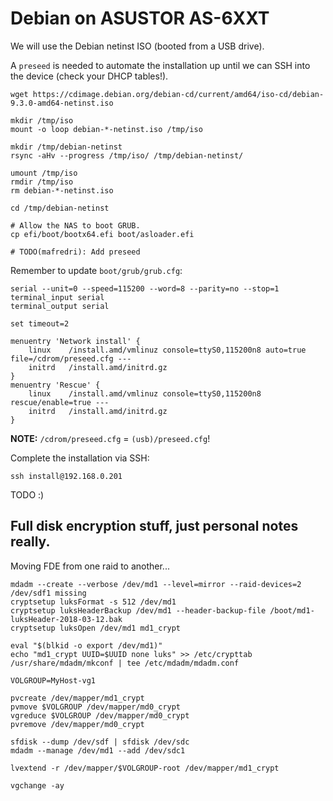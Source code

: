 # Debian on ASUSTOR AS-6XXT

We will use the Debian netinst ISO (booted from a USB drive).

A `preseed` is needed to automate the installation up until we can SSH into the device (check your DHCP tables!).

```
wget https://cdimage.debian.org/debian-cd/current/amd64/iso-cd/debian-9.3.0-amd64-netinst.iso

mkdir /tmp/iso
mount -o loop debian-*-netinst.iso /tmp/iso

mkdir /tmp/debian-netinst
rsync -aHv --progress /tmp/iso/ /tmp/debian-netinst/

umount /tmp/iso
rmdir /tmp/iso
rm debian-*-netinst.iso

cd /tmp/debian-netinst

# Allow the NAS to boot GRUB.
cp efi/boot/bootx64.efi boot/asloader.efi

# TODO(mafredri): Add preseed
```

Remember to update `boot/grub/grub.cfg`:

```
serial --unit=0 --speed=115200 --word=8 --parity=no --stop=1
terminal_input serial
terminal_output serial

set timeout=2

menuentry 'Network install' {
    linux    /install.amd/vmlinuz console=ttyS0,115200n8 auto=true file=/cdrom/preseed.cfg ---
    initrd   /install.amd/initrd.gz
}
menuentry 'Rescue' {
    linux    /install.amd/vmlinuz console=ttyS0,115200n8 rescue/enable=true ---
    initrd   /install.amd/initrd.gz
}
```

**NOTE:** `/cdrom/preseed.cfg` = `(usb)/preseed.cfg`!

Complete the installation via SSH:

```
ssh install@192.168.0.201
```

TODO :)

## Full disk encryption stuff, just personal notes really.

Moving FDE from one raid to another...

```
mdadm --create --verbose /dev/md1 --level=mirror --raid-devices=2 /dev/sdf1 missing
cryptsetup luksFormat -s 512 /dev/md1
cryptsetup luksHeaderBackup /dev/md1 --header-backup-file /boot/md1-luksHeader-2018-03-12.bak
cryptsetup luksOpen /dev/md1 md1_crypt

eval "$(blkid -o export /dev/md1)"
echo "md1_crypt UUID=$UUID none luks" >> /etc/crypttab
/usr/share/mdadm/mkconf | tee /etc/mdadm/mdadm.conf

VOLGROUP=MyHost-vg1

pvcreate /dev/mapper/md1_crypt
pvmove $VOLGROUP /dev/mapper/md0_crypt
vgreduce $VOLGROUP /dev/mapper/md0_crypt
pvremove /dev/mapper/md0_crypt

sfdisk --dump /dev/sdf | sfdisk /dev/sdc
mdadm --manage /dev/md1 --add /dev/sdc1

lvextend -r /dev/mapper/$VOLGROUP-root /dev/mapper/md1_crypt

vgchange -ay
```
